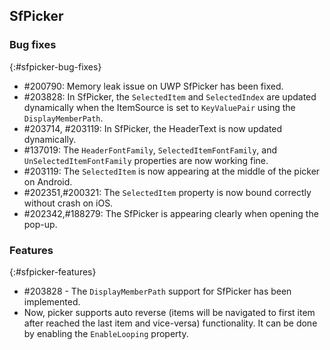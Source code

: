 ## SfPicker

### Bug fixes
{:#sfpicker-bug-fixes}

* \#200790: Memory leak issue on UWP SfPicker has been fixed.
* \#203828: In SfPicker, the `SelectedItem` and `SelectedIndex` are updated dynamically when the ItemSource is set to `KeyValuePair` using the `DisplayMemberPath`.
* \#203714, #203119: In SfPicker, the HeaderText is now updated dynamically.
* \#137019: The `HeaderFontFamily`, `SelectedItemFontFamily`, and `UnSelectedItemFontFamily` properties are now working fine.
* \#203119: The `SelectedItem` is now appearing at the middle of the picker on Android.
* \#202351,#200321: The `SelectedItem` property is now bound correctly without crash on iOS.
* \#202342,#188279: The SfPicker is appearing clearly when opening the pop-up.

### Features
{:#sfpicker-features}

* \#203828 - The `DisplayMemberPath` support for SfPicker has been implemented.
* Now, picker supports auto reverse (items will be navigated to first item after reached the last item and vice-versa) functionality. It can be done by enabling the `EnableLooping` property.
